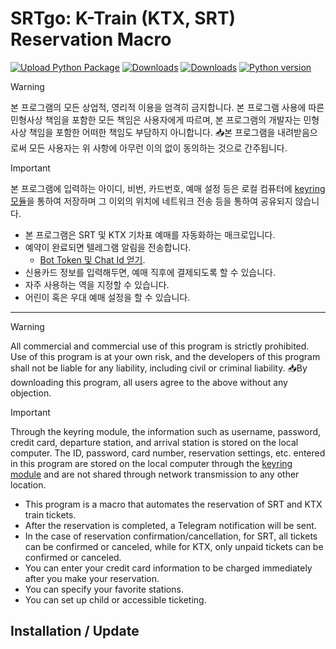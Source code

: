 # SRTgo: K-Train (KTX, SRT) Reservation Macro
[![Upload Python Package](https://github.com/lapis42/srtgo/actions/workflows/python-publish.yml/badge.svg)](https://github.com/lapis42/srtgo/actions/workflows/python-publish.yml)
[![Downloads](https://static.pepy.tech/badge/srtgo)](https://pepy.tech/project/srtgo)
[![Downloads](https://static.pepy.tech/badge/srtgo/month)](https://pepy.tech/project/srtgo)
[![Python version](https://img.shields.io/pypi/pyversions/srtgo)](https://pypistats.org/packages/srtgo)

> [!WARNING]
> 본 프로그램의 모든 상업적, 영리적 이용을 엄격히 금지합니다. 본 프로그램 사용에 따른 민형사상 책임을 포함한 모든 책임은 사용자에게 따르며, 본 프로그램의 개발자는 민형사상 책임을 포함한 어떠한 책임도 부담하지 아니합니다. 📥본 프로그램을 내려받음으로써 모든 사용자는 위 사항에 아무런 이의 없이 동의하는 것으로 간주됩니다.

> [!IMPORTANT]
> 본 프로그램에 입력하는 아이디, 비번, 카드번호, 예매 설정 등은 로컬 컴퓨터에 [keyring 모듈](https://pypi.org/project/keyring/)을 통하여 저장하며 그 이외의 위치에 네트워크 전송 등을 통하여 공유되지 않습니다.

- 본 프로그램은 SRT 및 KTX 기차표 예매를 자동화하는 매크로입니다.
- 예약이 완료되면 텔레그램 알림을 전송합니다.
  - [Bot Token 및 Chat Id 얻기](https://gabrielkim.tistory.com/entry/Telegram-Bot-Token-%EB%B0%8F-Chat-Id-%EC%96%BB%EA%B8%B0).
- 신용카드 정보를 입력해두면, 예매 직후에 결제되도록 할 수 있습니다.
- 자주 사용하는 역을 지정할 수 있습니다.
- 어린이 혹은 우대 예매 설정을 할 수 있습니다.

---
> [!WARNING]
> All commercial and commercial use of this program is strictly prohibited. Use of this program is at your own risk, and the developers of this program shall not be liable for any liability, including civil or criminal liability. 📥By downloading this program, all users agree to the above without any objection.

> [!IMPORTANT]
> Through the keyring module, the information such as username, password, credit card, departure station, and arrival station is stored on the local computer.
> The ID, password, card number, reservation settings, etc. entered in this program are stored on the local computer through the [keyring module](https://pypi.org/project/keyring/) and are not shared through network transmission to any other location.

- This program is a macro that automates the reservation of SRT and KTX train tickets.
- After the reservation is completed, a Telegram notification will be sent.
- In the case of reservation confirmation/cancellation, for SRT, all tickets can be confirmed or canceled, while for KTX, only unpaid tickets can be confirmed or canceled.
- You can enter your credit card information to be charged immediately after you make your reservation.
- You can specify your favorite stations.
- You can set up child or accessible ticketing.

## Installation / Update
